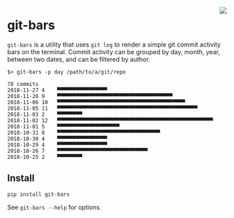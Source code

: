 <a href="https://zerodha.tech"><img src="https://zerodha.tech/static/images/github-badge.svg" align="right" /></a>

# git-bars

`git-bars` is a utility that uses `git log` to render a simple git commit activity bars on the terminal. Commit activity can be grouped by day, month, year, between two dates, and can be filtered by author.

```shell
$> git-bars -p day /path/to/a/git/repo

78 commits
2018-11-27 4    ▀▀▀▀▀▀▀▀▀▀▀▀▀▀▀▀
2018-11-26 9    ▀▀▀▀▀▀▀▀▀▀▀▀▀▀▀▀▀▀▀▀▀▀▀▀▀▀▀▀▀▀▀▀▀▀▀▀▀
2018-11-06 10   ▀▀▀▀▀▀▀▀▀▀▀▀▀▀▀▀▀▀▀▀▀▀▀▀▀▀▀▀▀▀▀▀▀▀▀▀▀▀▀▀▀
2018-11-05 11   ▀▀▀▀▀▀▀▀▀▀▀▀▀▀▀▀▀▀▀▀▀▀▀▀▀▀▀▀▀▀▀▀▀▀▀▀▀▀▀▀▀▀▀▀▀
2018-11-03 2    ▀▀▀▀▀▀▀▀
2018-11-02 12   ▀▀▀▀▀▀▀▀▀▀▀▀▀▀▀▀▀▀▀▀▀▀▀▀▀▀▀▀▀▀▀▀▀▀▀▀▀▀▀▀▀▀▀▀▀▀▀▀▀▀
2018-11-01 5    ▀▀▀▀▀▀▀▀▀▀▀▀▀▀▀▀▀▀▀▀
2018-10-31 8    ▀▀▀▀▀▀▀▀▀▀▀▀▀▀▀▀▀▀▀▀▀▀▀▀▀▀▀▀▀▀▀▀▀
2018-10-30 4    ▀▀▀▀▀▀▀▀▀▀▀▀▀▀▀▀
2018-10-29 4    ▀▀▀▀▀▀▀▀▀▀▀▀▀▀▀▀
2018-10-26 7    ▀▀▀▀▀▀▀▀▀▀▀▀▀▀▀▀▀▀▀▀▀▀▀▀▀▀▀▀▀
2018-10-25 2    ▀▀▀▀▀▀▀▀
```

## Install
`pip install git-bars`

See `git-bars --help` for options.

